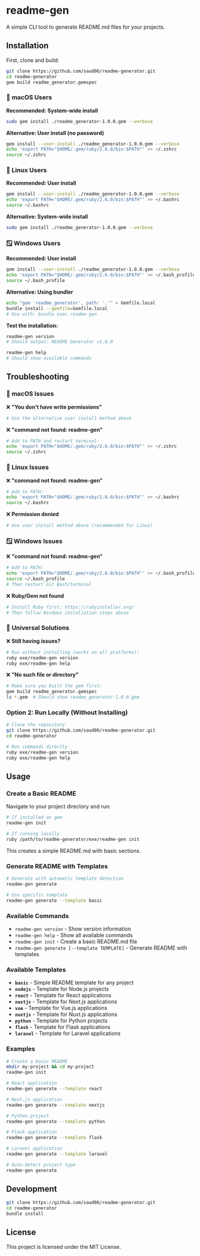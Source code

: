 # readme-gen

A simple CLI tool to generate README.md files for your projects.

## Installation

First, clone and build:
```bash
git clone https://github.com/saud06/readme-generator.git
cd readme-generator
gem build readme_generator.gemspec
```

### 🍎 **macOS Users**

**Recommended: System-wide install**
```bash
sudo gem install ./readme_generator-1.0.0.gem --verbose
```

**Alternative: User install (no password)**
```bash
gem install --user-install ./readme_generator-1.0.0.gem --verbose
echo 'export PATH="$HOME/.gem/ruby/2.6.0/bin:$PATH"' >> ~/.zshrc
source ~/.zshrc
```

### 🐧 **Linux Users**

**Recommended: User install**
```bash
gem install --user-install ./readme_generator-1.0.0.gem --verbose
echo 'export PATH="$HOME/.gem/ruby/2.6.0/bin:$PATH"' >> ~/.bashrc
source ~/.bashrc
```

**Alternative: System-wide install**
```bash
sudo gem install ./readme_generator-1.0.0.gem --verbose
```

### 🪟 **Windows Users**

**Recommended: User install**
```bash
gem install --user-install ./readme_generator-1.0.0.gem --verbose
echo 'export PATH="$HOME/.gem/ruby/2.6.0/bin:$PATH"' >> ~/.bash_profile
source ~/.bash_profile
```

**Alternative: Using bundler**
```bash
echo "gem 'readme_generator', path: '.'" > Gemfile.local
bundle install --gemfile=Gemfile.local
# Use with: bundle exec readme-gen
```

**Test the installation:**
```bash
readme-gen version
# Should output: README Generator v1.0.0

readme-gen help
# Should show available commands
```

## Troubleshooting

### 🍎 **macOS Issues**

❌ **"You don't have write permissions"**
```bash
# Use the alternative user install method above
```

❌ **"command not found: readme-gen"**
```bash
# Add to PATH and restart terminal:
echo 'export PATH="$HOME/.gem/ruby/2.6.0/bin:$PATH"' >> ~/.zshrc
source ~/.zshrc
```

### 🐧 **Linux Issues**

❌ **"command not found: readme-gen"**
```bash
# Add to PATH:
echo 'export PATH="$HOME/.gem/ruby/2.6.0/bin:$PATH"' >> ~/.bashrc
source ~/.bashrc
```

❌ **Permission denied**
```bash
# Use user install method above (recommended for Linux)
```

### 🪟 **Windows Issues**

❌ **"command not found: readme-gen"**
```bash
# Add to PATH:
echo 'export PATH="$HOME/.gem/ruby/2.6.0/bin:$PATH"' >> ~/.bash_profile
source ~/.bash_profile
# Then restart Git Bash/terminal
```

❌ **Ruby/Gem not found**
```bash
# Install Ruby first: https://rubyinstaller.org/
# Then follow Windows installation steps above
```

### 🔧 **Universal Solutions**

❌ **Still having issues?**
```bash
# Run without installing (works on all platforms):
ruby exe/readme-gen version
ruby exe/readme-gen help
```

❌ **"No such file or directory"**
```bash
# Make sure you built the gem first:
gem build readme_generator.gemspec
ls *.gem  # Should show readme_generator-1.0.0.gem
```

### Option 2: Run Locally (Without Installing)

```bash
# Clone the repository
git clone https://github.com/saud06/readme-generator.git
cd readme-generator

# Run commands directly
ruby exe/readme-gen version
ruby exe/readme-gen help
```

## Usage

### Create a Basic README

Navigate to your project directory and run:

```bash
# If installed as gem
readme-gen init

# If running locally
ruby /path/to/readme-generator/exe/readme-gen init
```

This creates a simple README.md with basic sections.

### Generate README with Templates

```bash
# Generate with automatic template detection
readme-gen generate

# Use specific template
readme-gen generate --template basic
```

### Available Commands

- `readme-gen version` - Show version information
- `readme-gen help` - Show all available commands
- `readme-gen init` - Create a basic README.md file
- `readme-gen generate [--template TEMPLATE]` - Generate README with templates

### Available Templates

- **`basic`** - Simple README template for any project
- **`nodejs`** - Template for Node.js projects
- **`react`** - Template for React applications
- **`nextjs`** - Template for Next.js applications
- **`vue`** - Template for Vue.js applications
- **`nuxtjs`** - Template for Nuxt.js applications
- **`python`** - Template for Python projects
- **`flask`** - Template for Flask applications
- **`laravel`** - Template for Laravel applications

### Examples

```bash
# Create a basic README
mkdir my-project && cd my-project
readme-gen init

# React application
readme-gen generate --template react

# Next.js application  
readme-gen generate --template nextjs

# Python project
readme-gen generate --template python

# Flask application
readme-gen generate --template flask

# Laravel application
readme-gen generate --template laravel

# Auto-detect project type
readme-gen generate
```

## Development

```bash
git clone https://github.com/saud06/readme-generator.git
cd readme-generator
bundle install
```


## License

This project is licensed under the MIT License.
